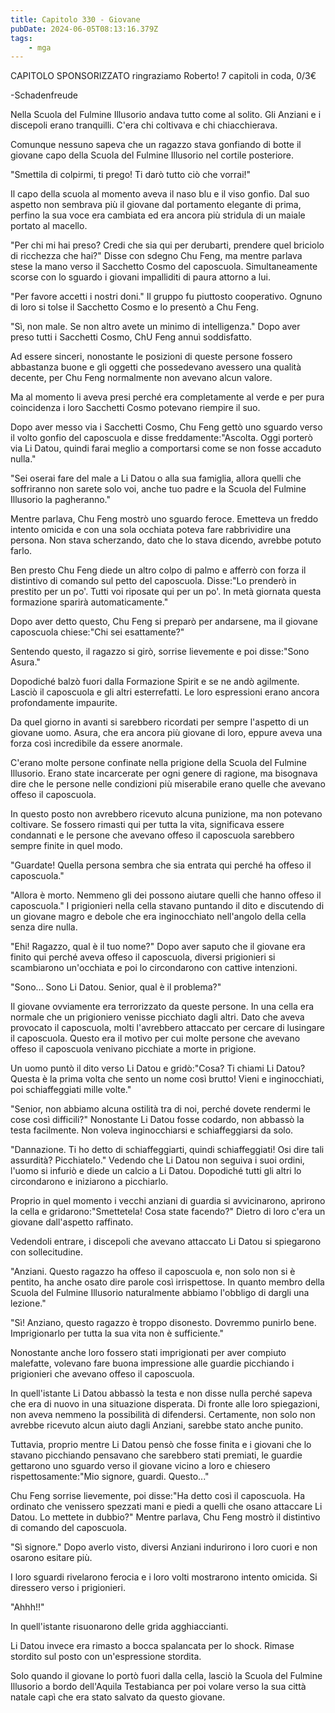 ```yaml
---
title: Capitolo 330 - Giovane
pubDate: 2024-06-05T08:13:16.379Z
tags:
    - mga
---
```

                
CAPITOLO SPONSORIZZATO ringraziamo Roberto!
7 capitoli in coda, 0/3€


-Schadenfreude


Nella Scuola del Fulmine Illusorio andava tutto come al solito. Gli Anziani e i discepoli erano tranquilli. C'era chi coltivava e chi chiacchierava.


Comunque nessuno sapeva che un ragazzo stava gonfiando di botte il giovane capo della Scuola del Fulmine Illusorio nel cortile posteriore.


"Smettila di colpirmi, ti prego! Ti darò tutto ciò che vorrai!"


Il capo della scuola al momento aveva il naso blu e il viso gonfio. Dal suo aspetto non sembrava più il giovane dal portamento elegante di prima, perfino la sua voce era cambiata ed era ancora più stridula di un maiale portato al macello.


"Per chi mi hai preso? Credi che sia qui per derubarti, prendere quel briciolo di ricchezza che hai?" Disse con sdegno Chu Feng, ma mentre parlava stese la mano verso il Sacchetto Cosmo del caposcuola. Simultaneamente scorse con lo sguardo i giovani impalliditi di paura attorno a lui.


"Per favore accetti i nostri doni." Il gruppo fu piuttosto cooperativo. Ognuno di loro si tolse il Sacchetto Cosmo e lo presentò a Chu Feng.


"Sì, non male. Se non altro avete un minimo di intelligenza." Dopo aver preso tutti i Sacchetti Cosmo, ChU Feng annuì soddisfatto.


Ad essere sinceri, nonostante le posizioni di queste persone fossero abbastanza buone e gli oggetti che possedevano avessero una qualità decente, per Chu Feng normalmente non avevano alcun valore.


Ma al momento li aveva presi perché era completamente al verde e per pura coincidenza i loro Sacchetti Cosmo potevano riempire il suo.


Dopo aver messo via i Sacchetti Cosmo, Chu Feng gettò uno sguardo verso il volto gonfio del caposcuola e disse freddamente:"Ascolta. Oggi porterò via Li Datou, quindi farai meglio a comportarsi come se non fosse accaduto nulla."


"Sei oserai fare del male a Li Datou o alla sua famiglia, allora quelli che soffriranno non sarete solo voi, anche tuo padre e la Scuola del Fulmine Illusorio la pagheranno."


Mentre parlava, Chu Feng mostrò uno sguardo feroce. Emetteva un freddo intento omicida e con una sola occhiata poteva fare rabbrividire una persona. Non stava scherzando, dato che lo stava dicendo, avrebbe potuto farlo.


Ben presto Chu Feng diede un altro colpo di palmo e afferrò con forza il distintivo di comando sul petto del caposcuola. Disse:"Lo prenderò in prestito per un po'. Tutti voi riposate qui per un po'. In metà giornata questa formazione sparirà automaticamente."


Dopo aver detto questo, Chu Feng si preparò per andarsene, ma il giovane caposcuola chiese:"Chi sei esattamente?"


Sentendo questo, il ragazzo si girò, sorrise lievemente e poi disse:"Sono Asura."


Dopodiché balzò fuori dalla Formazione Spirit e se ne andò agilmente. Lasciò il caposcuola e gli altri esterrefatti. Le loro espressioni erano ancora profondamente impaurite.


Da quel giorno in avanti si sarebbero ricordati per sempre l'aspetto di un giovane uomo. Asura, che era ancora più giovane di loro, eppure aveva una forza così incredibile da essere anormale.


C'erano molte persone confinate nella prigione della Scuola del Fulmine Illusorio. Erano state incarcerate per ogni genere di ragione, ma bisognava dire che le persone nelle condizioni più miserabile erano quelle che avevano offeso il caposcuola.


In questo posto non avrebbero ricevuto alcuna punizione, ma non potevano coltivare. Se fossero rimasti qui per tutta la vita, significava essere condannati e le persone che avevano offeso il caposcuola sarebbero sempre finite in quel modo.


"Guardate! Quella persona sembra che sia entrata qui perché ha offeso il caposcuola."


"Allora è morto. Nemmeno gli dei possono aiutare quelli che hanno offeso il caposcuola." I prigionieri nella cella stavano puntando il dito e discutendo di un giovane magro e debole che era inginocchiato nell'angolo della cella senza dire nulla.


"Ehi! Ragazzo, qual è il tuo nome?" Dopo aver saputo che il giovane era finito qui perché aveva offeso il caposcuola, diversi prigionieri si scambiarono un'occhiata e poi lo circondarono con cattive intenzioni.


"Sono... Sono Li Datou. Senior, qual è il problema?"


Il giovane ovviamente era terrorizzato da queste persone. In una cella era normale che un prigioniero venisse picchiato dagli altri. Dato che aveva provocato il caposcuola, molti l'avrebbero attaccato per cercare di lusingare il caposcuola. Questo era il motivo per cui molte persone che avevano offeso il caposcuola venivano picchiate a morte in prigione.


Un uomo puntò il dito verso Li Datou e gridò:"Cosa? Ti chiami Li Datou? Questa è la prima volta che sento un nome così brutto! Vieni e inginocchiati, poi schiaffeggiati mille volte."


"Senior, non abbiamo alcuna ostilità tra di noi, perché dovete rendermi le cose così difficili?" Nonostante Li Datou fosse codardo, non abbassò la testa facilmente. Non voleva inginocchiarsi e schiaffeggiarsi da solo.


"Dannazione. Ti ho detto di schiaffeggiarti, quindi schiaffeggiati! Osi dire tali assurdità? Picchiatelo." Vedendo che Li Datou non seguiva i suoi ordini, l'uomo si infuriò e diede un calcio a Li Datou. Dopodiché tutti gli altri lo circondarono e iniziarono a picchiarlo.


Proprio in quel momento i vecchi anziani di guardia si avvicinarono, aprirono la cella e gridarono:"Smettetela! Cosa state facendo?" Dietro di loro c'era un giovane dall'aspetto raffinato.


Vedendoli entrare, i discepoli che avevano attaccato Li Datou si spiegarono con sollecitudine.


"Anziani. Questo ragazzo ha offeso il caposcuola e, non solo non si è pentito, ha anche osato dire parole così irrispettose. In quanto membro della Scuola del Fulmine Illusorio naturalmente abbiamo l'obbligo di dargli una lezione."


"Sì! Anziano, questo ragazzo è troppo disonesto. Dovremmo punirlo bene. Imprigionarlo per tutta la sua vita non è sufficiente."


Nonostante anche loro fossero stati imprigionati per aver compiuto malefatte, volevano fare buona impressione alle guardie picchiando i prigionieri che avevano offeso il caposcuola.


In quell'istante Li Datou abbassò la testa e non disse nulla perché sapeva che era di nuovo in una situazione disperata. Di fronte alle loro spiegazioni, non aveva nemmeno la possibilità di difendersi. Certamente, non solo non avrebbe ricevuto alcun aiuto dagli Anziani, sarebbe stato anche punito.


Tuttavia, proprio mentre Li Datou pensò che fosse finita e i giovani che lo stavano picchiando pensavano che sarebbero stati premiati, le guardie gettarono uno sguardo verso il giovane vicino a loro e chiesero rispettosamente:"Mio signore, guardi. Questo..."


Chu Feng sorrise lievemente, poi disse:"Ha detto così il caposcuola. Ha ordinato che venissero spezzati mani e piedi a quelli che osano attaccare Li Datou. Lo mettete in dubbio?" Mentre parlava, Chu Feng mostrò il distintivo di comando del caposcuola.


"Sì signore." Dopo averlo visto, diversi Anziani indurirono i loro cuori e non osarono esitare più.


I loro sguardi rivelarono ferocia e i loro volti mostrarono intento omicida. Si diressero verso i prigionieri.


"Ahhh!!"


In quell'istante risuonarono delle grida agghiaccianti.


Li Datou invece era rimasto a bocca spalancata per lo shock. Rimase stordito sul posto con un'espressione stordita.


Solo quando il giovane lo portò fuori dalla cella, lasciò la Scuola del Fulmine Illusorio a bordo dell'Aquila Testabianca per poi volare verso la sua città natale capì che era stato salvato da questo giovane.









